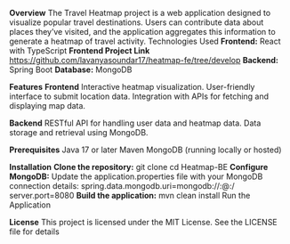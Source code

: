 **Overview**
The Travel Heatmap project is a web application designed to visualize popular travel destinations. Users can contribute data about places they’ve visited, and the application aggregates this information to generate a heatmap of travel activity.
Technologies Used
**Frontend:** React with TypeScript
**Frontend Project Link**
https://github.com/lavanyasoundar17/heatmap-fe/tree/develop
**Backend:** Spring Boot
**Database:** MongoDB

**Features**
**Frontend**
Interactive heatmap visualization.
User-friendly interface to submit location data.
Integration with APIs for fetching and displaying map data.

**Backend**
RESTful API for handling user data and heatmap data.
Data storage and retrieval using MongoDB.

**Prerequisites**
Java 17 or later
Maven
MongoDB (running locally or hosted)

**Installation**
**Clone the repository:**
git clone [<backend-repo-url>](https://github.com/lavanyasoundar17/Heatmap-BE.git)
cd Heatmap-BE
**Configure MongoDB:**
Update the application.properties file with your MongoDB connection details:
spring.data.mongodb.uri=mongodb://<username>:<password>@<host>:<port>/<database> server.port=8080
**Build the application:**
mvn clean install
Run the Application

**License**
This project is licensed under the MIT License. See the LICENSE file for details



